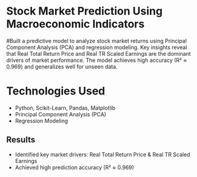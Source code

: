 # Stock Market Prediction Using Macroeconomic Indicators  

#Built a predictive model to analyze stock market returns using Principal Component Analysis (PCA) and regression modeling. Key insights reveal that Real Total Return Price and Real TR Scaled Earnings are the dominant drivers of market performance. The model achieves high accuracy (R² ≈ 0.969) and generalizes well for unseen data.

# Technologies Used  
- Python, Scikit-Learn, Pandas, Matplotlib  
- Principal Component Analysis (PCA)  
- Regression Modeling  

## Results  
- Identified key market drivers: Real Total Return Price & Real TR Scaled Earnings  
- Achieved high prediction accuracy (R² ≈ 0.969)    

